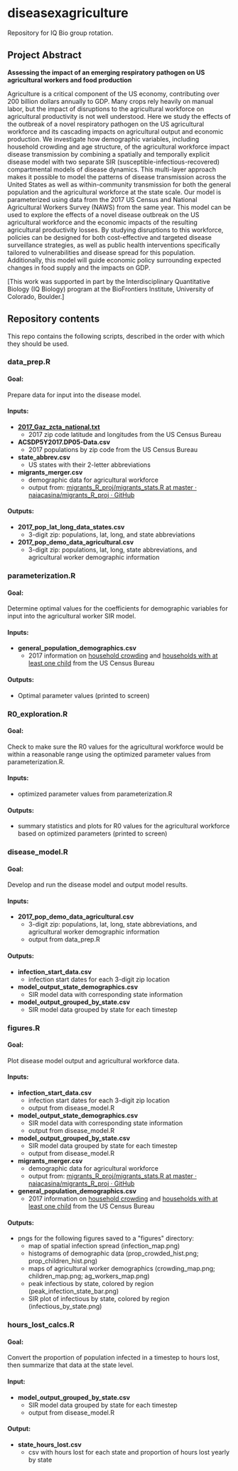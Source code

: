 # diseasexagriculture
Repository for IQ Bio group rotation.

## Project Abstract

**Assessing the impact of an emerging respiratory pathogen on US agricultural workers and food production** 

Agriculture is a critical component of the US economy, contributing over 200 billion dollars annually to GDP. Many crops rely heavily on manual labor, but the impact of disruptions to the agricultural workforce on agricultural productivity is not well understood. Here we study the effects of the outbreak of a novel respiratory pathogen on the US agricultural workforce and its cascading impacts on agricultural output and economic production. We investigate how demographic variables, including household crowding and age structure, of the agricultural workforce impact disease transmission by combining a spatially and temporally explicit disease model with two separate SIR (susceptible-infectious-recovered) compartmental models of disease dynamics. This multi-layer approach makes it possible to model the patterns of disease transmission across the United States as well as within-community transmission for both the general population and the agricultural workforce at the state scale. Our model is parameterized using data from the 2017 US Census and National Agricultural Workers Survey (NAWS) from the same year. This model can be used to explore the effects of a novel disease outbreak on the US agricultural workforce and the economic impacts of the resulting agricultural productivity losses. By studying disruptions to this workforce, policies can be designed for both cost-effective and targeted disease surveillance strategies, as well as public health interventions specifically tailored to vulnerabilities and disease spread for this population. Additionally, this model will guide economic policy surrounding expected changes in food supply and the impacts on GDP.

[This work was supported in part by the Interdisciplinary Quantitative Biology (IQ Biology) program at the BioFrontiers Institute, University of Colorado, Boulder.]

## Repository contents

This repo contains the following scripts, described in the order with which they should be used.

### data_prep.R

#### Goal:

Prepare data for input into the disease model.

#### Inputs:

* **[2017_Gaz_zcta_national.txt](https://www.census.gov/geographies/reference-files/time-series/geo/gazetteer-files.2017.html#list-tab-264479560)** 
  * 2017 zip code latitude and longitudes from the US Census Bureau
* **ACSDP5Y2017.DP05-Data.csv** 
  * 2017 populations by zip code from the US Census Bureau
* **state_abbrev.csv** 
  * US states with their 2-letter abbreviations
* **migrants_merger.csv** 
  * demographic data for agricultural workforce
  * output from: [migrants_R_proj/migrants_stats.R at master · naiacasina/migrants_R_proj · GitHub](https://github.com/naiacasina/migrants_R_proj/blob/master/migrants_stats.R)

#### Outputs:

* **2017_pop_lat_long_data_states.csv** 
  * 3-digit zip: populations, lat, long, and state abbreviations
* **2017_pop_demo_data_agricultural.csv** 
  * 3-digit zip: populations, lat, long, state abbreviations, and agricultural worker demographic information



### parameterization.R

#### Goal:

Determine optimal values for the coefficients for demographic variables for input into the agricultural worker SIR model.

#### Inputs:

* **general_population_demographics.csv**
  * 2017 information on [household crowding](https://data.census.gov/table/ACSDP1Y2017.DP04?g=010XX00US$0400000) and [households with at least one child](https://data.census.gov/table/ACSST1Y2017.S1101?t=Families%20and%20Living%20Arrangements&g=010XX00US$0400000) from the US Census Bureau

#### Outputs:

* Optimal parameter values (printed to screen)



### R0_exploration.R

#### Goal:

Check to make sure the R0 values for the agricultural workforce would be within a reasonable range using the optimized parameter values from parameterization.R.

#### Inputs:

* optimized parameter values from parameterization.R

#### Outputs:

* summary statistics and plots for R0 values for the agricultural workforce based on optimized parameters (printed to screen)



### disease_model.R

#### Goal:

Develop and run the disease model and output model results.

#### Inputs:

* **2017_pop_demo_data_agricultural.csv**
  * 3-digit zip: populations, lat, long, state abbreviations, and agricultural worker demographic information
  * output from data_prep.R

#### Outputs:

* **infection_start_data.csv**
  * infection start dates for each 3-digit zip location
* **model_output_state_demographics.csv**
  * SIR model data with corresponding state information
* **model_output_grouped_by_state.csv**
  * SIR model data grouped by state for each timestep



### figures.R

#### Goal:

Plot disease model output and agricultural workforce data.

#### Inputs:

* **infection_start_data.csv**
  * infection start dates for each 3-digit zip location
  * output from disease_model.R
* **model_output_state_demographics.csv**
  * SIR model data with corresponding state information
  * output from disease_model.R
* **model_output_grouped_by_state.csv**
  * SIR model data grouped by state for each timestep
  * output from disease_model.R
* **migrants_merger.csv**
  * demographic data for agricultural workforce
  * output from: [migrants_R_proj/migrants_stats.R at master · naiacasina/migrants_R_proj · GitHub](https://github.com/naiacasina/migrants_R_proj/blob/master/migrants_stats.R)
* **general_population_demographics.csv**
  * 2017 information on [household crowding](https://data.census.gov/table/ACSDP1Y2017.DP04?g=010XX00US$0400000) and [households with at least one child](https://data.census.gov/table/ACSST1Y2017.S1101?t=Families%20and%20Living%20Arrangements&g=010XX00US$0400000) from the US Census Bureau

#### Outputs:

* pngs for the following figures saved to a "figures" directory:
  * map of spatial infection spread (infection_map.png)
  * histograms of demographic data (prop_crowded_hist.png; prop_children_hist.png)
  * maps of agricultural worker demographics (crowding_map.png; children_map.png; ag_workers_map.png)
  * peak infectious by state, colored by region (peak_infection_state_bar.png)
  * SIR plot of infectious by state, colored by region (infectious_by_state.png)

### hours_lost_calcs.R

#### Goal:

Convert the proportion of population infected in a timestep to hours lost, then summarize that data at the state level.

#### Input:

* **model_output_grouped_by_state.csv**
  * SIR model data grouped by state for each timestep
  * output from disease_model.R

#### Output:

* **state_hours_lost.csv**
  * csv with hours lost for each state and proportion of hours lost yearly by state